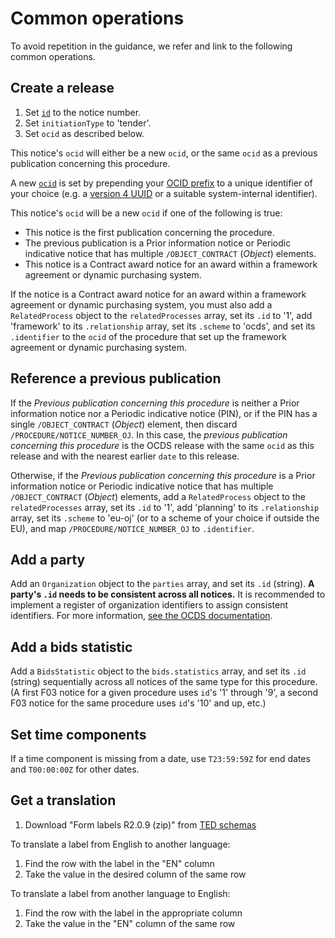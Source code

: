 # Common operations

To avoid repetition in the guidance, we refer and link to the following common operations.

## Create a release

1. Set [`id`](https://standard.open-contracting.org/latest/en/schema/identifiers/#release-id) to the notice number.
1. Set `initiationType` to 'tender'.
1. Set `ocid` as described below.

This notice's `ocid` will either be a new `ocid`, or the same `ocid` as a previous publication concerning this procedure.

A new [`ocid`](https://standard.open-contracting.org/latest/en/schema/identifiers/#contracting-process-identifier-ocid) is set by prepending your [OCID prefix](https://standard.open-contracting.org/latest/en/implementation/registration/) to a unique identifier of your choice (e.g. a [version 4 UUID](https://en.wikipedia.org/wiki/Universally_unique_identifier) or a suitable system-internal identifier).

This notice's `ocid` will be a new `ocid` if one of the following is true:

* This notice is the first publication concerning the procedure.
* The previous publication is a Prior information notice or Periodic indicative notice that has multiple `/OBJECT_CONTRACT` (*Object*) elements.
* This notice is a Contract award notice for an award within a framework agreement or dynamic purchasing system.

If the notice is a Contract award notice for an award within a framework agreement or dynamic purchasing system, you must also add a `RelatedProcess` object to the `relatedProcesses` array, set its `.id` to '1', add 'framework' to its `.relationship` array, set its `.scheme` to 'ocds', and set its `.identifier` to the `ocid` of the procedure that set up the framework agreement or dynamic purchasing system.

## Reference a previous publication

If the *Previous publication concerning this procedure* is neither a Prior information notice nor a Periodic indicative notice (PIN), or if the PIN has a single `/OBJECT_CONTRACT` (*Object*) element, then discard `/PROCEDURE/NOTICE_NUMBER_OJ`. In this case, the *previous publication concerning this procedure* is the OCDS release with the same `ocid` as this release and with the nearest earlier `date` to this release.

Otherwise, if the *Previous publication concerning this procedure* is a Prior information notice or Periodic indicative notice that has multiple `/OBJECT_CONTRACT` (*Object*) elements, add a `RelatedProcess` object to the `relatedProcesses` array, set its `.id` to '1', add 'planning' to its `.relationship` array, set its `.scheme` to 'eu-oj' (or to a scheme of your choice if outside the EU), and map `/PROCEDURE/NOTICE_NUMBER_OJ` to `.identifier`.

## Add a party

Add an `Organization` object to the `parties` array, and set its `.id` (string). **A party's `.id` needs to be consistent across all notices.** It is recommended to implement a register of organization identifiers to assign consistent identifiers. For more information, [see the OCDS documentation](https://standard.open-contracting.org/latest/en/schema/identifiers/#organization-ids).

## Add a bids statistic

Add a `BidsStatistic` object to the `bids.statistics` array, and set its `.id` (string) sequentially across all notices of the same type for this procedure. (A first F03 notice for a given procedure uses `id`'s '1' through '9', a second F03 notice for the same procedure uses `id`'s '10' and up, etc.)

## Set time components

If a time component is missing from a date, use `T23:59:59Z` for end dates and `T00:00:00Z` for other dates.

## Get a translation

1. Download "Form labels R2.0.9 (zip)" from [TED schemas](https://publications.europa.eu/en/web/eu-vocabularies/tedschemas)

To translate a label from English to another language:

1. Find the row with the label in the "EN" column
1. Take the value in the desired column of the same row

To translate a label from another language to English:

1. Find the row with the label in the appropriate column
1. Take the value in the "EN" column of the same row

